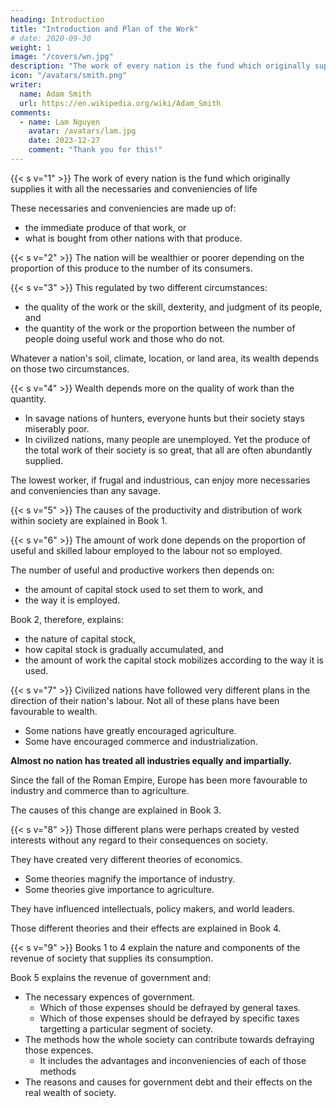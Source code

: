 ```yaml
---
heading: Introduction
title: "Introduction and Plan of the Work"
# date: 2020-09-30
weight: 1
image: "/covers/wn.jpg"
description: "The work of every nation is the fund which originally supplies it with all the necessaries and conveniencies of life"
icon: "/avatars/smith.png"
writer:
  name: Adam Smith
  url: https://en.wikipedia.org/wiki/Adam_Smith
comments:
  - name: Lam Nguyen
    avatar: /avatars/lam.jpg
    date: 2023-12-27
    comment: "Thank you for this!"
---
```



{{< s v="1" >}} The work of every nation is the fund which originally supplies it with all the necessaries and conveniencies of life

These necessaries and conveniencies are made up of:
- the immediate produce of that work, or
- what is bought from other nations with that produce.


{{< s v="2" >}} The nation will be wealthier or poorer depending on the proportion of this produce to the number of its consumers.


{{< s v="3" >}} This regulated by two different circumstances:
- the quality of the work or the skill, dexterity, and judgment of its people, and
- the quantity of the work or the proportion between the number of people doing useful work and those who do not.


Whatever a nation's soil, climate, location, or land area, its wealth depends on those two circumstances.


{{< s v="4" >}} Wealth depends more on the quality of work than the quantity.

- In savage nations of hunters, everyone hunts but their society stays miserably poor.
- In civilized nations, many people are unemployed. Yet the produce of the total work of their society is so great, that all are often abundantly supplied.

The lowest worker, if frugal and industrious, can enjoy more necessaries and conveniencies than any savage.


{{< s v="5" >}} The causes of the productivity and distribution of work within society are explained in Book 1.


{{< s v="6" >}} The amount of work done depends on the proportion of useful and skilled labour employed to the labour not so employed.

The number of useful and productive workers then depends on:
- the amount of capital stock used to set them to work, and
- the way it is employed.

Book 2, therefore, explains:
- the nature of capital stock,
- how capital stock is gradually accumulated, and
- the amount of work the capital stock mobilizes according to the way it is used.


{{< s v="7" >}} Civilized nations have followed very different plans in the direction of their nation's labour. Not all of these plans have been favourable to wealth.

- Some nations have greatly encouraged agriculture.
- Some have encouraged commerce and industrialization.

**Almost no nation has treated all industries equally and impartially.**

Since the fall of the Roman Empire, Europe has been more favourable to industry and commerce than to agriculture.

The causes of this change are explained in Book 3.


{{< s v="8" >}} Those different plans were perhaps created by vested interests without any regard to their consequences on society.

They have created very different theories of economics.
- Some theories magnify the importance of industry.
- Some theories give importance to agriculture.

They have influenced intellectuals, policy makers, and world leaders.

Those different theories and their effects are explained in Book 4.


{{< s v="9" >}} Books 1 to 4 explain the nature and components of the revenue of society that supplies its consumption.

Book 5 explains the revenue of government and:

- The necessary expences of government.
  - Which of those expenses should be defrayed by general taxes.
  - Which of those expenses should be defrayed by specific taxes targetting a particular segment of society.
- The methods how the whole society can contribute towards defraying those expences.
  - It includes the advantages and inconveniencies of each of those methods
- The reasons and causes for government debt and their effects on the real wealth of society.


